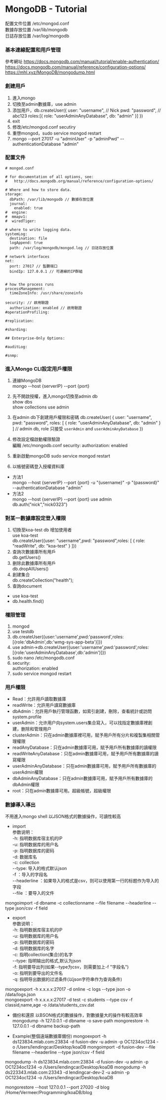 # MongoDB - Tutorial  
配置文件位置 /etc/mongod.conf  
數據存放位置 /var/lib/mongodb  
日誌存放位置 /var/log/mongodb  
### 基本連線配置和用戶管理
參考網址 https://docs.mongodb.com/manual/tutorial/enable-authentication/  
https://docs.mongodb.com/manual/reference/configuration-options/
https://mhl.xyz/MongoDB/mongodump.html  
### 創建用戶
1. 進入mongo  
2. 切換至admin數據庫，use admin  
3. 添加用戶，db.createUser({
  user: "username", // Nick
  pwd: "password",  // abc123
  roles:[{
    role: "userAdminAnyDatabase",
    db: "admin"
  }]
})
4. exit
5. 修改/etc/mongod.conf secutiry  
6. 重啓mongod，sudo service mongod restart  
7. mongo --port 27017 -u "adminUser" -p "adminPwd" --authenticationDatabase "admin"
### 配置文件
```
# mongod.conf

# for documentation of all options, see:
#   http://docs.mongodb.org/manual/reference/configuration-options/

# Where and how to store data.
storage:
  dbPath: /var/lib/mongodb // 數據存放位置
  journal:
    enabled: true
#  engine:
#  mmapv1:
#  wiredTiger:

# where to write logging data.
systemLog:
  destination: file
  logAppend: true
  path: /var/log/mongodb/mongod.log // 日誌存放位置

# network interfaces
net:
  port: 27017 // 監聽端口
  bindIp: 127.0.0.1 // 可連線的IP群組


# how the process runs
processManagement:
  timeZoneInfo: /usr/share/zoneinfo

security: // 啟用驗證
  authorization: enabled // 啟用驗證
#operationProfiling:

#replication:

#sharding:

## Enterprise-Only Options:

#auditLog:

#snmp:
```  
### 進入Mongo CLI設定用戶權限
1. 連線MongoDB  
mongo --host {serverIP} --port {port}  
2. 先不開啟授權，進入mongo切換至admin db  
show dbs  
show collections
use admin  
3. 在admin db下創建用戶權限和密碼
db.createUser(
{
    user: "username",
    pwd: "password",
    roles: [ { role: "userAdminAnyDatabase", db: "admin" } ] // admin db, role 只接受 `userAdmin` and `userAdminAnyDatabase`
})  
4. 修改設定檔啟動權限驗證  
編輯 /etc/mongodb.conf
security:
    authorization: enabled

5. 重新啟動mongoDB
sudo service mongod restart

6. 以帳號密碼登入授權資料庫  
- 方法1  
mongo --host {serverIP} --port {port} -u "{username}" -p "{password}" --authenticationDatabase "admin"  
- 方法2  
mongo --host {serverIP} --port {port}
use admin
db.auth("nick","nick0323")
### 對某一數據庫設定登入權限  
1. 切換至koa-test db 增加使用者  
use koa-test  
db.createUser({user: "username",pwd: "password",roles: [ { role: "readWrite", db: "koa-test" } ]})  
2. 查詢次數據庫所有用戶  
db.getUsers()  
3. 删除此數據庫所有用戶  
db.dropAllUsers()  
4. 創建集合  
db.createCollection("health");
5. 查詢document  
- use koa-test
- db.health.find()
### 權限管理  
1. mongod  
2. use testdb  
3. db.createUser({user:'username',pwd:'password',roles:[{role:'dbAdmin',db:'wmg-sys-app-beta'}]})  
4. use admin->db.createUser({user:'username',pwd:'password',roles:[{role:'userAdminAnyDatabase',db:'admin'}]})  
5. sudo nano /etc/mongodb.conf
6. security:  
    authorization: enabled  
7. sudo service mongod restart  
### 用戶權限
- Read：允許用戶讀取數據庫  
- readWrite：允許用戶讀寫數據庫  
- dbAdmin：允許用戶執行管理函數，如索引創建，刪除，查看統計或訪問system.profile  
- userAdmin：允许用户向system.users集合寫入，可以找指定數據庫裡創建，删除和管理用户  
- clusterAdmin：只在admin數據庫裡可用，賦予用戶所有分片和複製集相關管理權限  
- readAnyDatabase：只在admin數據庫可用，賦予用戶所有數據庫的讀權限  
- readWriteAnyDatabase：只在admin數據庫可用，賦予用戶所有數據庫的讀寫權限  
- userAdminAnyDatabase：只在admin數據庫可用，賦予用戶所有數據庫的userAdmin權限  
- dbAdminAnyDatabase：只在admin數據庫可用，賦予用戶所有數據庫的dbAdmin權限  
- root：只在admin數據庫可用。超級帳號，超級權限  
### 數據導入導出  
不用進入mongo shell
以JSON格式的數據操作，可讀性較高
- import  
参数说明：  
-h: 指明数据库宿主机的IP  
-u: 指明数据库的用户名  
-p: 指明数据库的密码  
-d: 数据库名  
-c: collection  
--type: 导入的格式默认json  
-f ：导入的字段名  
--headerline ：如果导入的格式是csv，则可以使用第一行的标题作为导入的字段  
--file ：要导入的文件  

mongoimport -d dbname -c collectionname --file filename --headerline --type json/csv -f field  

- export  
参数说明：  
-h: 指明数据库宿主机的IP  
-u: 指明数据库的用户名  
-p: 指明数据库的密码  
-d: 指明数据库的名字  
-c: 指明collection(集合)的名字  
--type: 指明输出的格式,默认为json  
-f: 指明要导出列(如果--type为csv，则需要加上-f "字段名")  
-o: 指明到要导出的文件名  
-q: 指明导出数据的过滤条件(以json字符串作为查询条件)  

mongoexport -h x.x.x.x:27017 -d online -c logs --type json -o /data/logs.json  
mongoexport -h x.x.x.x:27017 -d test -c students --type csv -f classid,name,age -o /data/students_csv.dat  

- 備份和還原
以BSON格式的數據操作，對數據量大的操作有較高效率
mongodump -h 127.0.0.1 -d dbname -o save-path
mongorestore -h 127.0.0.1 -d dbname backup-path

- Example(整個遠端數據庫備份)
mongoexport -h ds123834.mlab.com:23834 -d fusion-dev -u admin -p OC1234oc1234 -o /Users/lendingcar/Desktop/koaDB
mongoimport -d fusion-dev --file filename --headerline --type json/csv -f field

mongodump -h ds123834.mlab.com:23834 -d fusion-dev -u admin -p OC1234oc1234 -o /Users/lendingcar/Desktop/koaDB
mongodump -h ds223343.mlab.com:23343 -d lendingcar-dev-2 -u admin -p OC1234oc1234 -o /Users/lendingcar/Desktop/koaDB

mongorestore --host 127.0.0.1 --port 27020 -d blog /Home/Vermeer/Programming/koaDB/blog
